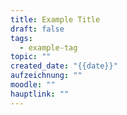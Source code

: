 ```yaml
---
title: Example Title
draft: false
tags:
  - example-tag
topic: ""
created_date: "{{date}}"
aufzeichnung: ""
moodle: ""
hauptlink: ""
---
```

